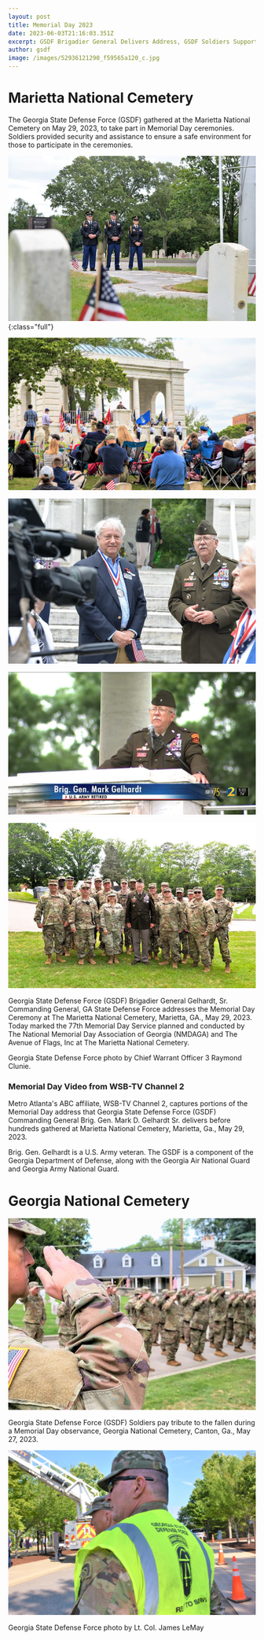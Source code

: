 ```yaml
---
layout: post
title: Memorial Day 2023
date: 2023-06-03T21:16:03.351Z
excerpt: GSDF Brigadier General Delivers Address, GSDF Soldiers Support Observances
author: gsdf
image: /images/52936121290_f59565a120_c.jpg
---
```

# Marietta National Cemetery

The Georgia State Defense Force (GSDF) gathered at the Marietta National Cemetery on May 29, 2023, to take part in Memorial Day ceremonies. Soldiers provided security and assistance to ensure a safe environment for those to participate in the ceremonies.

![](/images/52935132097_2c22986bcd_c.jpg){:class="full"}

![](/images/350255515_1141244610600540_8700383644322129047_n.jpg)

![](/images/52935885084_2fd145859f_c.jpg)

![](/images/350127244_2670250696449077_3645819115745592861_n.jpg)

![](/images/52936175503_4f1c90281b_c.jpg)

Georgia State Defense Force (GSDF) Brigadier General Gelhardt, Sr. Commanding General, GA State Defense Force addresses the Memorial Day Ceremony at The Marietta National Cemetery, Marietta, GA., May 29, 2023. Today marked the 77th Memorial Day Service planned and conducted by The National Memorial Day Association of Georgia (NMDAGA) and The Avenue of Flags, Inc at The Marietta National Cemetery.

Georgia State Defense Force photo by Chief Warrant Officer 3 Raymond Clunie.

### Memorial Day Video from WSB-TV Channel 2



Metro Atlanta's ABC affiliate, WSB-TV Channel 2, captures portions of the Memorial Day address that Georgia State Defense Force (GSDF) Commanding General Brig. Gen. Mark D. Gelhardt Sr. delivers before hundreds gathered at Marietta National Cemetery, Marietta, Ga., May 29, 2023.

Brig. Gen. Gelhardt is a U.S. Army veteran. The GSDF is a component of the Georgia Department of Defense, along with the Georgia Air National Guard and Georgia Army National Guard.

# Georgia National Cemetery

![](/images/salute.jpg)

Georgia State Defense Force (GSDF) Soldiers pay tribute to the fallen during a Memorial Day observance, Georgia National Cemetery, Canton, Ga., May 27, 2023.

![](/images/350003032_253750247244743_3631945094462627977_n.jpg)

Georgia State Defense Force photo by Lt. Col. James LeMay